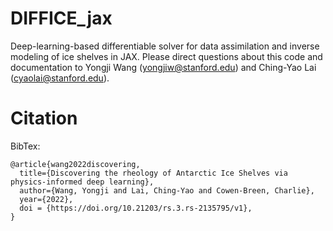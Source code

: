 # DIFFICE_jax
Deep-learning-based differentiable solver for data assimilation and inverse modeling of ice shelves in JAX.
Please direct questions about this code and documentation to Yongji Wang (yongjiw@stanford.edu) and Ching-Yao Lai (cyaolai@stanford.edu).

# Citation
BibTex:
```
@article{wang2022discovering,
  title={Discovering the rheology of Antarctic Ice Shelves via physics-informed deep learning},
  author={Wang, Yongji and Lai, Ching-Yao and Cowen-Breen, Charlie},
  year={2022},
  doi = {https://doi.org/10.21203/rs.3.rs-2135795/v1},
}
```
